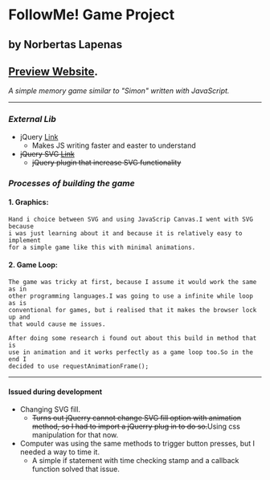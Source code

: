 # **FollowMe! Game Project**
## by Norbertas Lapenas
## [Preview Website](https://norbertasl.github.io/FollowMe-Game/).

*A simple memory game similar to "Simon" written with JavaScript.*

---

### *External Lib*

* jQuery [Link](https://jquery.com/)
  * Makes JS writing faster and easter to understand
* ~~jQuery SVG [Link](http://keith-wood.name/svg.html)~~
  * ~~jQuery plugin that increase SVG functionality~~


### *Processes of building the game*

#### 1. Graphics:
    Hand i choice between SVG and using JavaScrip Canvas.I went with SVG because
    i was just learning about it and because it is relatively easy to implement
    for a simple game like this with minimal animations.

#### 2. Game Loop:
    The game was tricky at first, because I assume it would work the same as in
    other programming languages.I was going to use a infinite while loop as is
    conventional for games, but i realised that it makes the browser lock up and
    that would cause me issues.

    After doing some research i found out about this build in method that is
    use in animation and it works perfectly as a game loop too.So in the end I
    decided to use requestAnimationFrame();


---
#### Issued during development
* Changing SVG fill.
  * ~~Turns out jQuerry cannot change SVG fill option with animation method,
  so I had to import a jQuerry plug in to do so.~~Using css manipulation for
   that now.
* Computer was using the same methods to trigger button presses, but I needed a
way to time it.
  * A simple if statement with time checking stamp and a callback function solved
  that issue.
